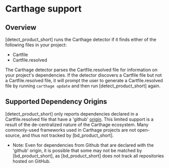 # Carthage support

## Overview

[detect_product_short] runs the Carthage detector if it finds either of the following files in your project:

* Cartfile
* Cartfile.resolved

The Carthage detector parses the Cartfile.resolved file for information on your project's dependencies. If the detector discovers a Cartfile file but not a Cartfile.resolved file, it will prompt the user to generate a Cartfile.resolved file by running `carthage update` and then run [detect_product_short] again.

## Supported Dependency Origins

[detect_product_short] only reports dependencies declared in a Cartfile.resolved file that have a 'github' [origin](https://github.com/Carthage/Carthage/blob/master/Documentation/Artifacts.md#origin).  This limited support is a result of the de-centralized nature of the Carthage ecosystem.  Many commonly-used frameworks used in Carthage projects are not open-source, and thus not tracked by [bd_product_short].

* Note: Even for dependencies from Github that are declared with the 'github' origin, it is possible that some may not be matched by [bd_product_short], as [bd_product_short] does not track all repositories hosted on GitHub.
